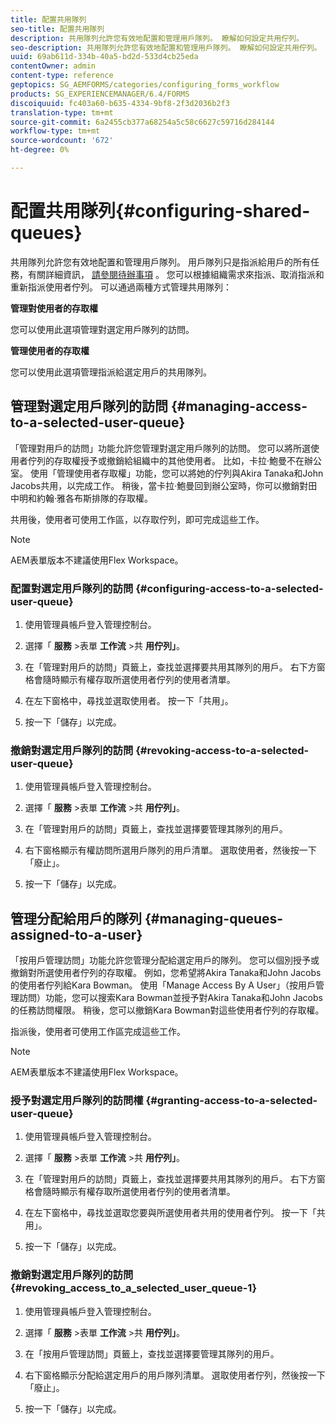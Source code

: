 ```yaml
---
title: 配置共用隊列
seo-title: 配置共用隊列
description: 共用隊列允許您有效地配置和管理用戶隊列。 瞭解如何設定共用佇列。
seo-description: 共用隊列允許您有效地配置和管理用戶隊列。 瞭解如何設定共用佇列。
uuid: 69ab611d-334b-40a5-bd2d-533d4cb25eda
contentOwner: admin
content-type: reference
geptopics: SG_AEMFORMS/categories/configuring_forms_workflow
products: SG_EXPERIENCEMANAGER/6.4/FORMS
discoiquuid: fc403a60-b635-4334-9bf8-2f3d2036b2f3
translation-type: tm+mt
source-git-commit: 6a2455cb377a68254a5c58c6627c59716d284144
workflow-type: tm+mt
source-wordcount: '672'
ht-degree: 0%

---
```



# 配置共用隊列{#configuring-shared-queues}

共用隊列允許您有效地配置和管理用戶隊列。 用戶隊列只是指派給用戶的所有任務，有關詳細資訊， [請參閱待辦事項](https://help.adobe.com/en_US/livecycle/11.0/WorkspaceHelp/WS92d06802c76abadb-2b6ab502126beb6ba2f-7ffc.2.html) 。 您可以根據組織需求來指派、取消指派和重新指派使用者佇列。 可以通過兩種方式管理共用隊列：

**管理對使用者的存取權**

您可以使用此選項管理對選定用戶隊列的訪問。

**管理使用者的存取權**

您可以使用此選項管理指派給選定用戶的共用隊列。

## 管理對選定用戶隊列的訪問 {#managing-access-to-a-selected-user-queue}

「管理對用戶的訪問」功能允許您管理對選定用戶隊列的訪問。 您可以將所選使用者佇列的存取權授予或撤銷給組織中的其他使用者。 比如，卡拉·鮑曼不在辦公室。 使用「管理使用者存取權」功能，您可以將她的佇列與Akira Tanaka和John Jacobs共用，以完成工作。 稍後，當卡拉·鮑曼回到辦公室時，你可以撤銷對田中明和約翰·雅各布斯排隊的存取權。

共用後，使用者可使用工作區，以存取佇列，即可完成這些工作。

>[!NOTE]
>
>AEM表單版本不建議使用Flex Workspace。

### 配置對選定用戶隊列的訪問 {#configuring-access-to-a-selected-user-queue}

1. 使用管理員帳戶登入管理控制台。
1. 選擇「 **服務** >表單 **工作流** >共 **用佇列」**。

1. 在「管理對用戶的訪問」頁籤上，查找並選擇要共用其隊列的用戶。 右下方窗格會隨時顯示有權存取所選使用者佇列的使用者清單。
1. 在左下窗格中，尋找並選取使用者。 按一下「共用」。
1. 按一下「儲存」以完成。

### 撤銷對選定用戶隊列的訪問 {#revoking-access-to-a-selected-user-queue}

1. 使用管理員帳戶登入管理控制台。
1. 選擇「 **服務** >表單 **工作流** >共 **用佇列」**。

1. 在「管理對用戶的訪問」頁籤上，查找並選擇要管理其隊列的用戶。
1. 右下窗格顯示有權訪問所選用戶隊列的用戶清單。 選取使用者，然後按一下「廢止」。
1. 按一下「儲存」以完成。

## 管理分配給用戶的隊列 {#managing-queues-assigned-to-a-user}

「按用戶管理訪問」功能允許您管理分配給選定用戶的隊列。 您可以個別授予或撤銷對所選使用者佇列的存取權。 例如，您希望將Akira Tanaka和John Jacobs的使用者佇列給Kara Bowman。 使用「Manage Access By A User」（按用戶管理訪問）功能，您可以搜索Kara Bowman並授予對Akira Tanaka和John Jacobs的任務訪問權限。 稍後，您可以撤銷Kara Bowman對這些使用者佇列的存取權。

指派後，使用者可使用工作區完成這些工作。

>[!NOTE]
>
>AEM表單版本不建議使用Flex Workspace。

### 授予對選定用戶隊列的訪問權 {#granting-access-to-a-selected-user-queue}

1. 使用管理員帳戶登入管理控制台。
1. 選擇「 **服務** >表單 **工作流** >共 **用佇列」**。

1. 在「管理對用戶的訪問」頁籤上，查找並選擇要共用其隊列的用戶。 右下方窗格會隨時顯示有權存取所選使用者佇列的使用者清單。
1. 在左下窗格中，尋找並選取您要與所選使用者共用的使用者佇列。 按一下「共用」。
1. 按一下「儲存」以完成。

### 撤銷對選定用戶隊列的訪問 {#revoking_access_to_a_selected_user_queue-1}

1. 使用管理員帳戶登入管理控制台。
1. 選擇「 **服務** >表單 **工作流** >共 **用佇列」**。

1. 在「按用戶管理訪問」頁籤上，查找並選擇要管理其隊列的用戶。
1. 右下窗格顯示分配給選定用戶的用戶隊列清單。 選取使用者佇列，然後按一下「廢止」。
1. 按一下「儲存」以完成。

